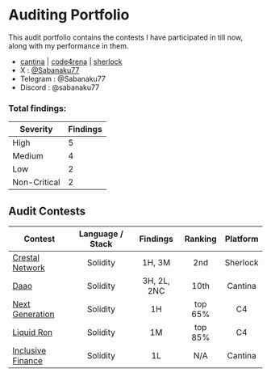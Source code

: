 # Auditing Portfolio

This audit portfolio contains the contests I have participated in till now, along with my performance in them.
- [cantina](https://cantina.xyz/u/sabanaku) | [code4rena](https://code4rena.com/@sabanaku77) |  [sherlock](https://audits.sherlock.xyz/watson/sabanaku77)
- X : [@Sabanaku77](https://x.com/Sabanaku77)
- Telegram : @Sabanaku77
- Discord : @sabanaku77

### Total findings:

| Severity | Findings |
|----------|----------|
| High   | 5    |
| Medium | 4    |
| Low    | 2    |
| Non-Critical | 2    |

 

## Audit Contests
| Contest | Language / Stack | Findings | Ranking | Platform |
| - | :-: | :-: | :-: | :-: |
| [Crestal Network](https://audits.sherlock.xyz/contests/755) | Solidity | 1H, 3M | 2nd | Sherlock |
| [Daao](https://cantina.xyz/competitions/bd43bdd1-bc7f-473b-96c0-d35d37f3db33) | Solidity | 3H, 2L, 2NC | 10th | Cantina |
| [Next Generation](https://code4rena.com/audits/2025-01-next-generation) | Solidity | 1H | top 65%| C4 |
| [Liquid Ron](https://code4rena.com/audits/2025-01-liquid-ron) | Solidity | 1M | top 85%| C4 |
| [Inclusive Finance](https://cantina.xyz/competitions/3eff5a8f-b73a-4cfe-8c54-546b475548f0) | Solidity | 1L | N/A | Cantina |

